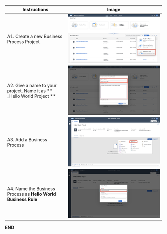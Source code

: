 
Instructions | Image
------------ | -----
A1. Create a new Business Process Project | ![Create A New Business Process Project](images/CreateBusinessProcess.png)
A2. Give a name to your project. Name it as ** <Your Name>_Hello World Project ** | ![Give a name to your new project](images/NewBusinessProcessProject.png)
A3. Add a Business Process | ![Add a new Business process to your project](images/AddABusinessProcess.png)
A4. Name the Business Process as **Hello World Business Rule** | ![Give a name to your Business Process Project](images/NameYourBusinessProcessProject.png)



**END**
